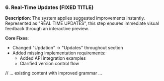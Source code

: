 ### **6\. Real-Time Updates** (FIXED TITLE)
**Description**:
The system applies suggested improvements instantly. Represented as "REAL TIME UPDATES", this step ensures immediate visual feedback through an interactive preview.

**Core Fixes**:
- Changed "Updation" → "Updates" throughout section
- Added missing implementation requirements:
  - Added API integration examples
  - Clarified version control flow

// ... existing content with improved grammar ...